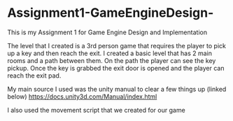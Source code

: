 # Assignment1-GameEngineDesign-

This is my Assignment 1 for Game Engine Design and Implementation

The level that I created is a 3rd person game that requires the player to pick up a key and then reach the exit. I created a basic level that has 2 main rooms and a path between them. On the path the player can see the key pickup. Once the key is grabbed the exit door is opened and the player can reach the exit pad.

My main source I used was the unity manual to clear a few things up (linked below)
https://docs.unity3d.com/Manual/index.html

I also used the movement script that we created for our game
